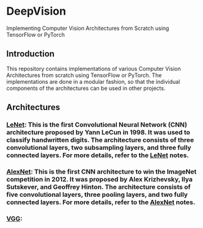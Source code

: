 # DeepVision

Implementing Computer Vision Architectures from Scratch using TensorFlow or PyTorch

## Introduction

This repository contains implementations of various Computer Vision Architectures from scratch using TensorFlow or PyTorch. The implementations are done in a modular fashion, so that the individual components of the architectures can be used in other projects.

## Architectures

###  [LeNet](http://yann.lecun.com/exdb/publis/pdf/lecun-01a.pdf): This is the first Convolutional Neural Network (CNN) architecture proposed by Yann LeCun in 1998. It was used to classify handwritten digits. The architecture consists of three convolutional layers, two subsampling layers, and three fully connected layers. For more details, refer to the [LeNet](Notes/LeNet.md) notes.

###  [AlexNet](https://proceedings.neurips.cc/paper/2012/file/c399862d3b9d6b76c8436e924a68c45b-Paper.pdf): This is the first CNN architecture to win the ImageNet competition in 2012. It was proposed by Alex Krizhevsky, Ilya Sutskever, and Geoffrey Hinton. The architecture consists of five convolutional layers, three pooling layers, and two fully connected layers. For more details, refer to the [AlexNet](Notes/AlexNet.md) notes.

### [VGG](https://arxiv.org/pdf/1409.1556v6.pdf):